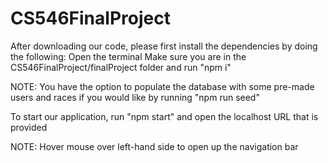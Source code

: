 # CS546FinalProject
After downloading our code, please first install the dependencies by doing the following:
Open the terminal
Make sure you are in the CS546FinalProject/finalProject folder and run "npm i"

NOTE: You have the option to populate the database with some pre-made users and races if you would like by running "npm run seed"

To start our application, run "npm start" and open the localhost URL that is provided

NOTE: Hover mouse over left-hand side to open up the navigation bar